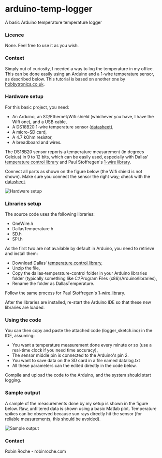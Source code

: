 # arduino-temp-logger

A basic Arduino temperature temperature logger

### Licence

None. Feel free to use it as you wish.

### Context

Simply out of curiosity, I needed a way to log the temperature in my office. This can be done easily using an Arduino and a 1-wire temperature sensor, as described below. This tutorial is based on another one by [hobbytronics.co.uk](http://www.hobbytronics.co.uk/tutorials-code/arduino-tutorials/ds18b20-arduino).

### Hardware setup

For this basic project, you need:

- An Arduino, an SD/Ethernet/Wifi shield (whichever you have, I have the Wifi one), and a USB cable,
- A DS18B20 1-wire temperature sensor ([datasheet](http://datasheets.maximintegrated.com/en/ds/DS18B20.pdf)),
- A micro-SD card,
- A 4.7 kOhm resistor,
- A breadboard and wires.

The DS18B20 sensor reports a temperature measurement (in degrees Celcius) in 9 to 12 bits, which can be easily used, especially with Dallas' [temperature control library](http://www.milesburton.com/?title=Dallas_Temperature_Control_Library) and Paul Stoffregen's [1-wire library](http://www.pjrc.com/teensy/td_libs_OneWire.html).

Connect all parts as shown on the figure below (the Wifi shield is not shown). Make sure you connect the sensor the right way; check with the [datasheet](http://datasheets.maximintegrated.com/en/ds/DS18B20.pdf).

![Hardware setup](http://robinroche.com/webpage/images/500px-Schema_arduino_ds18b20_bb.png)

### Libraries setup

The source code uses the following libraries:

- OneWire.h
- DallasTemperature.h
- SD.h
- SPI.h

As the first two are not available by default in Arduino, you need to retrieve and install them:

- Download Dallas' [temperature control library](http://www.milesburton.com/?title=Dallas_Temperature_Control_Library),
- Unzip the file,
- Copy the dallas-temperature-control folder in your Arduino libraries folder (typically something like C:\Program Files (x86)\Arduino\libraries),
- Rename the folder as DallasTemperature.

Follow the same process for Paul Stoffregen's [1-wire library](http://www.pjrc.com/teensy/td_libs_OneWire.html).

After the libraries are installed, re-start the Arduino IDE so that these new libraries are loaded.

### Using the code

You can then copy and paste the attached code (logger_sketch.ino) in the IDE, assuming:

- You want a temperature measurement done every minute or so (use a real-time clock if you need time accuracy),
- The sensor middle pin is connected to the Arduino's pin 2.
- You want to save data on the SD card in a file named datalog.txt
- All these parameters can the edited directly in the code below.

Compile and upload the code to the Arduino, and the system should start logging.

### Sample output

A sample of the measurements done by my setup is shown in the figure below. Raw, unfiltered data is shown using a basic Matlab plot. Temperature spikes can be observed because sun rays directly hit the sensor (for reliable measurements, this should be avoided).

![Sample output](http://robinroche.com/webpage/images/Ds18b20_output.png)

### Contact

Robin Roche - robinroche.com
